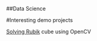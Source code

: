 ##Data Science

#Interesting demo projects

[Solving Rubik](https://pypi.org/project/kociemba/) cube using OpenCV
